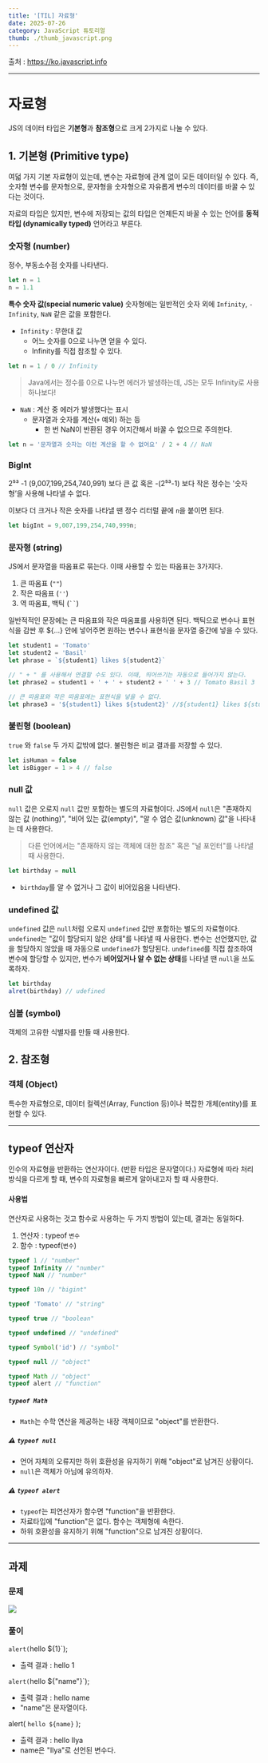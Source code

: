 ```yaml
---
title: '[TIL] 자료형'
date: 2025-07-26
category: JavaScript 튜토리얼
thumb: ./thumb_javascript.png
---
```


출처 : https://ko.javascript.info

---

# 자료형

JS의 데이터 타입은 **기본형**과 **참조형**으로 크게 2가지로 나눌 수 있다.

## 1. 기본형 (Primitive type)

여덟 가지 기본 자료형이 있는데, 변수는 자료형에 관계 없이 모든 데이터일 수 있다.
즉, 숫자형 변수를 문자형으로, 문자형을 숫자형으로 자유롭게 변수의 데이터를 바꿀 수 있다는 것이다.

자료의 타입은 있지만, 변수에 저장되는 값의 타입은 언제든지 바꿀 수 있는 언어를 **동적 타입 (dynamically typed)** 언어라고 부른다.

### 숫자형 (number)

정수, 부동소수점 숫자를 나타낸다.

```javascript
let n = 1
n = 1.1
```

**특수 숫자 값(special numeric value)**
숫자형에는 일반적인 숫자 외에 `Infinity`, `-Infinity`, `NaN` 같은 값을 포함한다.

- `Infinity` : 무한대 값
  - 어느 숫자를 0으로 나누면 얻을 수 있다.
  - Infinity를 직접 참조할 수 있다.

```javascript
let n = 1 / 0 // Infinity
```

> Java에서는 정수를 0으로 나누면 에러가 발생하는데, JS는 모두 Infinity로 사용하나보다!

- `NaN` : 계산 중 에러가 발생했다는 표시
  - 문자열과 숫자를 계산(`+` 예외) 하는 등
    - 한 번 NaN이 반환된 경우 어지간해서 바꿀 수 없으므로 주의한다.

```javascript
let n = '문자열과 숫자는 이런 계산을 할 수 없어요' / 2 + 4 // NaN
```

### BigInt

2⁵³</sup> -1 (9,007,199,254,740,991) 보다 큰 값
혹은 -(2⁵³-1) 보다 작은 정수는 '숫자형’을 사용해 나타낼 수 없다.

이보다 더 크거나 작은 숫자를 나타낼 땐 정수 리터럴 끝에 `n`을 붙이면 된다.

```javascript
let bigInt = 9,007,199,254,740,999n;
```

### 문자형 (string)

JS에서 문자열을 따옴표로 묶는다. 이때 사용할 수 있는 따옴표는 3가지다.

1. 큰 따옴표 (`""`)
2. 작은 따옴표 (`''`)
3. 역 따옴표, 백틱 (` `` `)

일반적적인 문장에는 큰 따옴표와 작은 따옴표를 사용하면 된다.
백틱으로 변수나 표현식을 감싼 후 ${...} 안에 넣어주면 원하는 변수나 표현식을 문자열 중간에 넣을 수 있다.

```javascript
let student1 = 'Tomato'
let student2 = 'Basil'
let phrase = `${student1} likes ${student2}`

// " + " 를 사용해서 연결할 수도 있다. 이때, 띄어쓰기는 자동으로 들어가지 않는다.
let phrase2 = student1 + ' + ' + student2 + ' ' + 3 // Tomato Basil 3

// 큰 따옴표와 작은 따옴표에는 표현식을 넣을 수 없다.
let phrase3 = '${student1} likes ${student2}' //${student1} likes ${student2}
```

### 불린형 (boolean)

`true` 와 `false` 두 가지 값밖에 없다.
불린형은 비교 결과를 저장할 수 있다.

```javascript
let isHuman = false
let isBigger = 1 > 4 // false
```

### null 값

`null` 값은 오로지 `null` 값만 포함하는 별도의 자료형이다.
JS에서 `null`은 "존재하지 않는 값 (nothing)", "비어 있는 값(empty)", "알 수 업슨 값(unknown) 값"을 나타내는 데 사용한다.

> 다른 언어에서는 "존재하지 않는 객체에 대한 참조" 혹은 "널 포인터"를 나타낼 때 사용한다.

```javascript
let birthday = null
```

- `birthday`를 알 수 없거나 그 값이 비어있음을 나타낸다.

### undefined 값

`undefined` 값은 `null`처럼 오로지 `undefined` 값만 포함하는 별도의 자료형이다.
`undefined`는 "값이 할당되지 않은 상태"를 나타낼 때 사용한다.
변수는 선언했지만, 값을 할당하지 않았을 때 자동으로 `undefined`가 할당된다.
`undefined`를 직접 참조하여 변수에 할당할 수 있지만, 변수가 **비어있거나 알 수 없는 상태**를 나타낼 땐 `null`을 쓰도록하자.

```javascript
let birthday
alret(birthday) // udefined
```

### 심볼 (symbol)

객체의 고유한 식별자를 만들 때 사용한다.

## 2. 참조형

### 객체 (Object)

특수한 자료형으로, 데이터 컬렉션(Array, Function 등)이나 복잡한 개체(entity)를 표현할 수 있다.

---

## typeof 연산자

인수의 자료형을 반환하는 연산자이다. (반환 타입은 문자열이다.)
자료형에 따라 처리 방식을 다르게 할 때, 변수의 자료형을 빠르게 알아내고자 할 때 사용한다.

#### 사용법

연산자로 사용하는 것고 함수로 사용하는 두 가지 방법이 있는데, 결과는 동일하다.

1. 연산자 : typeof `변수`
2. 함수 : typeof(`변수`)

```javascript
typeof 1 // "number"
typeof Infinity // "number"
typeof NaN // "number"

typeof 10n // "bigint"

typeof 'Tomato' // "string"

typeof true // "boolean"

typeof undefined // "undefined"

typeof Symbol('id') // "symbol"

typeof null // "object"

typeof Math // "object"
typeof alert // "function"
```

>

##### `typeof Math`

- `Math`는 수학 연산을 제공하는 내장 객체이므로 "object"를 반환한다.

##### ⚠️ `typeof null`

- 언어 자체의 오류지만 하위 호환성을 유지하기 위해 "object"로 남겨진 상황이다.
- `null`은 객체가 아님에 유의하자.

##### ⚠️ `typeof alert`

- `typeof`는 피연산자가 함수면 "function"을 반환한다.
- 자료타입에 "function"은 없다. 함수는 객체형에 속한다.
- 하위 호환성을 유지하기 위해 "function"으로 남겨진 상황이다.

---

## 과제

### 문제

![](https://velog.velcdn.com/images/decollzoq/post/c40ba802-a8bc-4f69-82d5-8e2cce670260/image.png)

### 풀이

`alert(`hello ${1}`);

- 출력 결과 : hello 1

`alert(`hello ${"name"}`);

- 출력 결과 : hello name
- "name"은 문자열이다.

alert( `hello ${name}` );

- 출력 결과 : hello Ilya
- name은 "Ilya"로 선언된 변수다.
